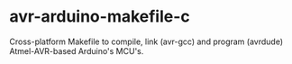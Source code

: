 # avr-arduino-makefile-c
Cross-platform Makefile to compile, link (avr-gcc) and program (avrdude) Atmel-AVR-based Arduino's MCU's.

